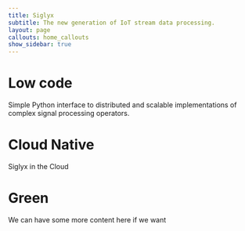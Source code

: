```yaml
---
title: Siglyx
subtitle: The new generation of IoT stream data processing.
layout: page
callouts: home_callouts
show_sidebar: true
---
```


# Low code

Simple Python interface to distributed and scalable implementations
of complex signal processing operators.


# Cloud Native

Siglyx in the Cloud


# Green

We can have some more content here if we want

